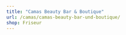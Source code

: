```yaml
---
title: "Camas Beauty Bar & Boutique"
url: /camas/camas-beauty-bar-und-boutique/
shop: Friseur
---
```

